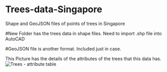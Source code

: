 # Trees-data-Singapore
Shape and GeoJSON files of points of trees in Singapore

#New Folder has the trees data in shape files. Need to import .shp file into AutoCAD

#GeoJSON file is another format. Included just in case.

This Picture has the details of the attributes of the trees that this data has.
![Trees - attribute table](https://user-images.githubusercontent.com/35885472/60809222-c0ad0980-a1bc-11e9-85b1-3daf8c267eb5.PNG)




